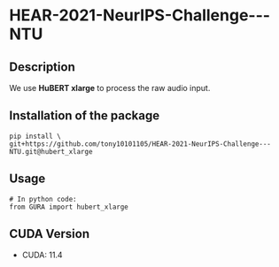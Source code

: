 # HEAR-2021-NeurIPS-Challenge---NTU

## Description

We use **HuBERT xlarge** to process the raw audio input.

## Installation of the package

```shell
pip install \
git+https://github.com/tony10101105/HEAR-2021-NeurIPS-Challenge---NTU.git@hubert_xlarge
```

## Usage

```python3
# In python code:
from GURA import hubert_xlarge
```
## CUDA Version

* CUDA: 11.4
